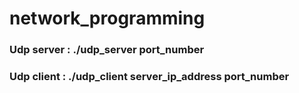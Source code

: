 # network_programming

### Udp server : ./udp_server port_number
### Udp client : ./udp_client server_ip_address port_number